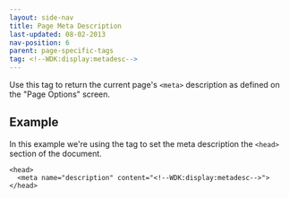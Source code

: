 ```yaml
---
layout: side-nav
title: Page Meta Description
last-updated: 08-02-2013
nav-position: 6
parent: page-specific-tags
tag: <!--WDK:display:metadesc-->
---
```


Use this tag to return the current page's `<meta>` description as defined on the "Page Options" screen.

## Example

In this example we're using the tag to set the meta description the `<head>` section of the document.

~~~
<head>
  <meta name="description" content="<!--WDK:display:metadesc-->">
</head>
~~~